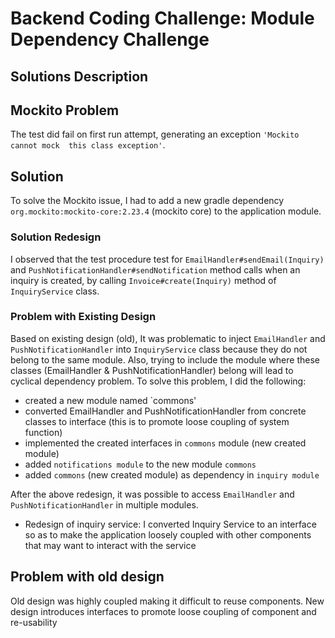 # Backend Coding Challenge: Module Dependency Challenge
## Solutions Description

## Mockito Problem
The test did fail on first run attempt, generating an exception `'Mockito cannot mock 
this class exception'`.

## Solution
To solve the Mockito issue, I had to add a new 
gradle dependency `org.mockito:mockito-core:2.23.4` (mockito core) to 
the application module.  

### Solution Redesign 
I observed that the test procedure test for 
 `EmailHandler#sendEmail(Inquiry)` and `PushNotificationHandler#sendNotification` method calls 
  when an inquiry is created, by calling `Invoice#create(Inquiry)` method of `InquiryService` class. 
  
### Problem with Existing Design
Based on existing design (old), It was problematic to 
inject `EmailHandler` and `PushNotificationHandler` into 
`InquiryService` class because they do not belong 
to the same module. Also, trying to include the module where 
these classes (EmailHandler & PushNotificationHandler) 
belong will lead to cyclical dependency problem. To solve this 
problem, I did the following:
- created a new module named `commons'
- converted EmailHandler and PushNotificationHandler from concrete 
classes to interface (this is to promote loose
 coupling of system function)
- implemented the created interfaces in `commons` module (new created module)
- added `notifications module` to the new module `commons`
- added `commons` (new created module) as dependency in `inquiry module`

After the above redesign, it was possible to access `EmailHandler` and `PushNotificationHandler`
in multiple modules.

- Redesign of inquiry service: I converted Inquiry Service to an 
interface so as to make the application loosely coupled with other 
components that may want to interact with the service 


## Problem with old design
Old design was highly coupled making it difficult to reuse components. New design introduces 
interfaces to promote loose coupling of component and re-usability
 
